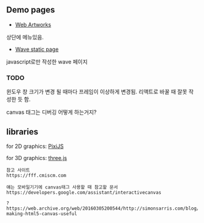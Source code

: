## Demo pages

- [Web Artworks](http:/45.62.229.112:3000)

상단에 메뉴있음.

- [Wave static page](https://k123s456h.github.io/web-artwork/wave)

javascript로만 작성한 wave 페이지


### TODO

윈도우 창 크기가 변경 될 때마다 프레임이 이상하게 변경됨. 리액트로 바꿀 때 잘못 작성한 듯 함.

canvas 태그는 디버깅 어떻게 하는거지?


## libraries

for 2D graphics: [PixiJS](https://pixijs.com)

for 3D graphics: [three.js](https://threejs.org)



```
참고 사이트
https://fff.cmiscm.com

얘는 모바일기기에 canvas태그 사용할 때 참고할 문서
https://developers.google.com/assistant/interactivecanvas

?
https://web.archive.org/web/20160305200544/http://simonsarris.com/blog/510-making-html5-canvas-useful
```